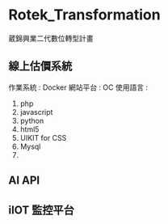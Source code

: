 # Rotek_Transformation
葳錦興業二代數位轉型計畫

線上估價系統
----------------------------------------------------
作業系統 : Docker
網站平台 : OC
使用語言 :
1. php
2. javascript
3. python
4. html5
5. UIKIT for CSS
6. Mysql
7. 


AI API
----------------------------------------------------



iIOT 監控平台
-----------------------------------------------------
